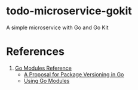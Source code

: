 # todo-microservice-gokit
A simple microservice with Go and Go Kit

# References
1. [Go Modules Reference](https://golang.org/ref/mod)
   * [A Proposal for Package Versioning in Go](https://blog.golang.org/versioning-proposal)
   * [Using Go Modules](https://blog.golang.org/using-go-modules)